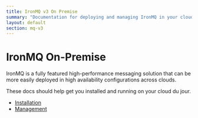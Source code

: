 ```yaml
---
title: IronMQ v3 On Premise
summary: "Documentation for deploying and managing IronMQ in your cloud"
layout: default
section: mq-v3
---
```


# IronMQ On-Premise

IronMQ is a fully featured high-performance messaging solution that can be more easily 
deployed in high availability configurations across clouds.

These docs should help get you installed and running on your cloud du jour. 

* [Installation](/mq/3/on-premise/installation) 
* [Management](/mq/3/on-premise/management)

